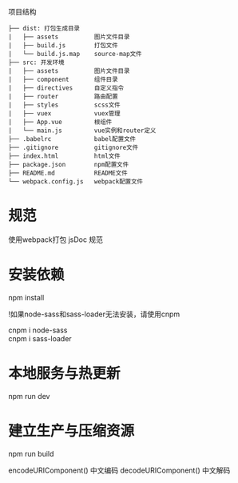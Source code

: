项目结构
```
├── dist: 打包生成目录
|   ├── assets          图片文件目录
|   ├── build.js        打包文件
|   └── build.js.map    source-map文件
├── src: 开发环境
|   ├── assets          图片文件目录
|   ├── component       组件目录
|   ├── directives      自定义指令
|   ├── router          路由配置
|   ├── styles          scss文件
|   ├── vuex            vuex管理
|   ├── App.vue         根组件
|   └── main.js         vue实例和router定义
├── .babelrc            babel配置文件
├── .gitignore          gitignore文件
├── index.html          html文件
├── package.json        npm配置文件
├── README.md           README文件
└── webpack.config.js   webpack配置文件
```

# 规范

使用webpack打包 jsDoc 规范
 
# 安装依赖
npm install

!如果node-sass和sass-loader无法安装，请使用cnpm

cnpm i node-sass  
cnpm i sass-loader  

# 本地服务与热更新
npm run dev

# 建立生产与压缩资源
npm run build


<!-- 备注记录 -->
encodeURIComponent()   	中文编码
decodeURIComponent()	中文解码